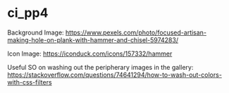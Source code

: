 # ci_pp4


Background Image: https://www.pexels.com/photo/focused-artisan-making-hole-on-plank-with-hammer-and-chisel-5974283/

Icon Image: https://iconduck.com/icons/157332/hammer

Useful SO on washing out the peripherary images in the gallery: https://stackoverflow.com/questions/74641294/how-to-wash-out-colors-with-css-filters